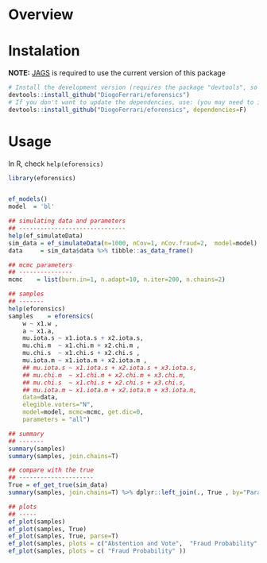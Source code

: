 Overview
========

Instalation
===========

**NOTE:** [JAGS](https://sourceforge.net/projects/mcmc-jags/) is
required to use the current version of this package

``` {.r .rundoc-block rundoc-language="R" rundoc-exports="code"}
# Install the development version (requires the package "devtools", so install it first if it is not installed already)
devtools::install_github("DiogoFerrari/eforensics")
# If you don't want to update the dependencies, use: (you may need to install some dependencies manually)
devtools::install_github("DiogoFerrari/eforensics", dependencies=F)
```

Usage
=====

In R, check `help(eforensics)`

``` {.r .rundoc-block rundoc-language="R" rundoc-exports="code"}
library(eforensics)


ef_models()
model  = 'bl'

## simulating data and parameters
## ------------------------------
help(ef_simulateData)
sim_data = ef_simulateData(n=1000, nCov=1, nCov.fraud=2,  model=model)
data     = sim_data$data %>% tibble::as_data_frame() 

## mcmc parameters
## ---------------
mcmc    = list(burn.in=1, n.adapt=10, n.iter=200, n.chains=2)

## samples
## -------
help(eforensics)
samples    = eforensics(
    w ~ x1.w ,
    a ~ x1.a,
    mu.iota.s ~ x1.iota.s + x2.iota.s,
    mu.chi.m  ~ x1.chi.m + x2.chi.m ,
    mu.chi.s  ~ x1.chi.s + x2.chi.s ,
    mu.iota.m ~ x1.iota.m + x2.iota.m ,
    ## mu.iota.s ~ x1.iota.s + x2.iota.s + x3.iota.s,
    ## mu.chi.m  ~ x1.chi.m + x2.chi.m + x3.chi.m,
    ## mu.chi.s  ~ x1.chi.s + x2.chi.s + x3.chi.s,
    ## mu.iota.m ~ x1.iota.m + x2.iota.m + x3.iota.m,
    data=data,
    elegible.voters="N",
    model=model, mcmc=mcmc, get.dic=0,
    parameters = "all")

## summary
## -------
summary(samples)
summary(samples, join.chains=T)

## compare with the true
## ---------------------
True = ef_get_true(sim_data) 
summary(samples, join.chains=T) %>% dplyr::left_join(., True , by="Parameter") 

## plots
## -----
ef_plot(samples)
ef_plot(samples, True)
ef_plot(samples, True, parse=T)
ef_plot(samples, plots = c("Abstention and Vote",  "Fraud Probability" ))
ef_plot(samples, plots = c( "Fraud Probability" ))
```


